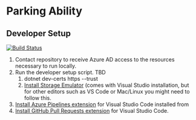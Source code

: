 # Parking Ability

## Developer Setup

[![Build Status](https://dev.azure.com/ParkingAbility/Parking%20Ability/_apis/build/status/stack111.parkingability?branchName=master)](https://dev.azure.com/ParkingAbility/Parking%20Ability/_build/latest?definitionId=1&branchName=master)

1. Contact repository to receive Azure AD access to the resources necessary to run locally.
2. Run the developer setup script. TBD
   1. dotnet dev-certs https --trust
   2. [Install Storage Emulator](https://docs.microsoft.com/en-us/azure/storage/common/storage-use-emulator) (comes with Visual Studio installation, but for other editors such as VS Code or Mac/Linux you might need to follow this.
3. [Install Azure Pipelines extension](https://marketplace.visualstudio.com/items?itemName=ms-azure-devops.azure-pipelines) for Visual Studio Code installed from
4. [Install GitHub Pull Requests extension](https://marketplace.visualstudio.com/items?itemName=GitHub.vscode-pull-request-github) for Visual Studio Code.
